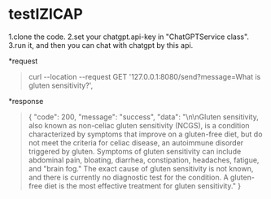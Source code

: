 # testIZICAP


1.clone the code.
2.set your chatgpt.api-key in "ChatGPTService class".
3.run it, and then you can chat with chatgpt by this api.

*request
>curl --location --request GET '127.0.0.1:8080/send?message=What is gluten sensitivity?',


*response

>{
>  "code": 200,
> "message": "success",
>  "data": "\n\nGluten sensitivity, also known as non-celiac gluten sensitivity (NCGS), is a condition characterized by symptoms that improve on a gluten-free diet, but do not meet the criteria for celiac disease, an autoimmune disorder triggered by gluten. Symptoms of gluten sensitivity can include abdominal pain, bloating, diarrhea, constipation, headaches, fatigue, and "brain fog." The exact cause of gluten sensitivity is not known, and there is currently no diagnostic test for the condition. A gluten-free diet is the most effective treatment for gluten sensitivity."
>}

